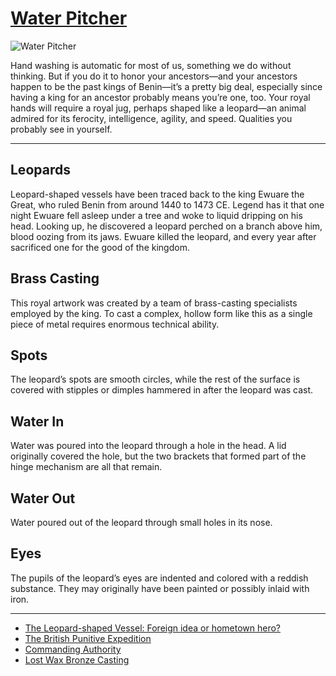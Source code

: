 # [Water Pitcher](http://artstories.artsmia.org/#/o/1358)
![Water Pitcher](http://api.artsmia.org/images/1358/medium.jpg)

Hand washing is automatic for most of us, something we do without thinking. But if you do it to honor your ancestors—and your ancestors happen to be the past kings of Benin—it’s a pretty big deal, especially since having a king for an ancestor probably means you’re one, too. Your royal hands will require a royal jug, perhaps shaped like a leopard—an animal admired for its ferocity, intelligence, agility, and speed. Qualities you probably see in yourself.

---

## Leopards

Leopard-shaped vessels have been traced back to the king Ewuare the Great, who ruled Benin from around 1440 to 1473 CE. Legend has it that one night Ewuare fell asleep under a tree and woke to liquid dripping on his head. Looking up, he discovered a leopard perched on a branch above him, blood oozing from its jaws. Ewuare killed the leopard, and every year after sacrificed one for the good of the kingdom.

## Brass Casting

This royal artwork was created by a team of brass-casting specialists employed by the king. To cast a complex, hollow form like this as a single piece of metal requires enormous technical ability.

## Spots

The leopard’s spots are smooth circles, while the rest of the surface is covered with stipples or dimples hammered in after the leopard was cast.

## Water In

Water was poured into the leopard through a hole in the head. A lid originally covered the hole, but the two brackets that formed part of the hinge mechanism are all that remain.

## Water Out

Water poured out of the leopard through small holes in its nose.

## Eyes

The pupils of the leopard’s eyes are indented and colored with a reddish substance. They may originally have been painted or possibly inlaid with iron.

---

* [The Leopard-shaped Vessel: Foreign idea or hometown hero? ](../stories/the-leopard-shaped-vessel-foreign-idea-or-hometown-hero.md)
* [The British Punitive Expedition](../stories/the-british-punitive-expedition.md)
* [Commanding Authority](../stories/commanding-authority.md)
* [Lost Wax Bronze Casting](../stories/lost-wax-bronze-casting.md)
